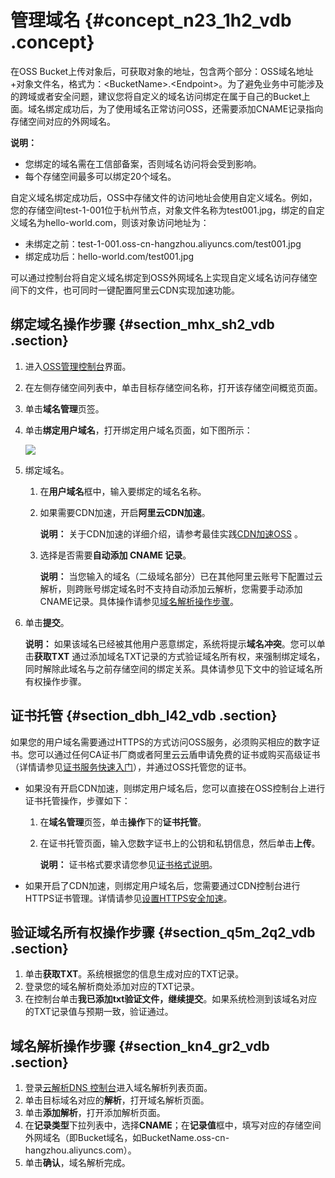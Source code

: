 # 管理域名 {#concept_n23_1h2_vdb .concept}

在OSS Bucket上传对象后，可获取对象的地址，包含两个部分：OSS域名地址+对象文件名，格式为：<BucketName\>.<Endpoint\>。为了避免业务中可能涉及的跨域或者安全问题，建议您将自定义的域名访问绑定在属于自己的Bucket上面。域名绑定成功后，为了使用域名正常访问OSS，还需要添加CNAME记录指向存储空间对应的外网域名。

**说明：** 

-   您绑定的域名需在工信部备案，否则域名访问将会受到影响。
-   每个存储空间最多可以绑定20个域名。

自定义域名绑定成功后，OSS中存储文件的访问地址会使用自定义域名。例如，您的存储空间test-1-001位于杭州节点，对象文件名称为test001.jpg，绑定的自定义域名为hello-world.com，则该对象访问地址为：

-   未绑定之前：test-1-001.oss-cn-hangzhou.aliyuncs.com/test001.jpg
-   绑定成功后：hello-world.com/test001.jpg

可以通过控制台将自定义域名绑定到OSS外网域名上实现自定义域名访问存储空间下的文件，也可同时一键配置阿里云CDN实现加速功能。

## 绑定域名操作步骤 {#section_mhx_sh2_vdb .section}

1.  进入[OSS管理控制台](https://oss.console.aliyun.com/)界面。
2.  在左侧存储空间列表中，单击目标存储空间名称，打开该存储空间概览页面。
3.  单击**域名管理**页签。
4.  单击**绑定用户域名**，打开绑定用户域名页面，如下图所示：

    ![](http://static-aliyun-doc.oss-cn-hangzhou.aliyuncs.com/assets/img/4746/1703_zh-CN.png)

5.  绑定域名。
    1.  在**用户域名**框中，输入要绑定的域名名称。
    2.  如果需要CDN加速，开启**阿里云CDN加速**。

        **说明：** 关于CDN加速的详细介绍，请参考最佳实践[CDN加速OSS](../../../../intl.zh-CN/最佳实践/存储空间管理/CDN加速OSS.md#) 。

    3.  选择是否需要**自动添加 CNAME 记录**。

        **说明：** 当您输入的域名（二级域名部分）已在其他阿里云账号下配置过云解析，则跨账号绑定域名时不支持自动添加云解析，您需要手动添加CNAME记录。具体操作请参见[域名解析操作步骤](#section_kn4_gr2_vdb)。

6.  单击**提交**。

    **说明：** 如果该域名已经被其他用户恶意绑定，系统将提示**域名冲突**。您可以单击**获取TXT** 通过添加域名TXT记录的方式验证域名所有权，来强制绑定域名，同时解除此域名与之前存储空间的绑定关系。具体请参见下文中的验证域名所有权操作步骤。


## 证书托管 {#section_dbh_l42_vdb .section}

如果您的用户域名需要通过HTTPS的方式访问OSS服务，必须购买相应的数字证书。您可以通过任何CA证书厂商或者阿里云云盾申请免费的证书或购买高级证书（详情请参见[证书服务快速入门](https://www.alibabacloud.com/help/zh/doc-detail/28547.htm)），并通过OSS托管您的证书。

-   如果没有开启CDN加速，则绑定用户域名后，您可以直接在OSS控制台上进行证书托管操作，步骤如下：
    1.  在**域名管理**页签，单击**操作**下的**证书托管**。
    2.  在证书托管页面，输入您数字证书上的公钥和私钥信息，然后单击**上传**。

        **说明：** 证书格式要求请您参见[证书格式说明](https://www.alibabacloud.com/help/zh/doc-detail/66710.htm)。

-   如果开启了CDN加速，则绑定用户域名后，您需要通过CDN控制台进行HTTPS证书管理。详情请参见[设置HTTPS安全加速](https://www.alibabacloud.com/help/zh/doc-detail/27118.htm)。

## 验证域名所有权操作步骤 {#section_q5m_2q2_vdb .section}

1.  单击**获取TXT**。系统根据您的信息生成对应的TXT记录。
2.  登录您的域名解析商处添加对应的TXT记录。
3.  在控制台单击**我已添加txt验证文件，继续提交**。如果系统检测到该域名对应的TXT记录值与预期一致，验证通过。

## 域名解析操作步骤 {#section_kn4_gr2_vdb .section}

1.  登录[云解析DNS 控制台](https://netcn.console.aliyun.com/core/domain/tclist?spm=a2c4g.11186623.2.11.uhGQXh)进入域名解析列表页面。
2.  单击目标域名对应的**解析**，打开域名解析页面。
3.  单击**添加解析**，打开添加解析页面。
4.  在**记录类型**下拉列表中，选择**CNAME**；在**记录值**框中，填写对应的存储空间外网域名（即Bucket域名，如BucketName.oss-cn-hangzhou.aliyuncs.com）。
5.  单击**确认**，域名解析完成。


